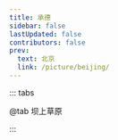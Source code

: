 ```yaml
---
title: 承德
sidebar: false
lastUpdated: false
contributors: false
prev:
  text: 北京
  link: /picture/beijing/
---
```


::: tabs

@tab 坝上草原

<ImageMasonry :images="baShangCaoYuanImages" />

:::

<script setup>
import { ref } from 'vue';
import ImageMasonry from '/.vuepress/components/ImageMasonry.vue';

// 获取图片名称
const getImgName = (imgNamePrefix, idx) => {
  return `${imgNamePrefix}-${idx < 9 ? 0 : ''}${idx + 1}`;
}

// 获取图片后缀

const getImgSuffix = (idx) => {
  if (idx <= 85) {
    return '.jpg';
  }
  return '.JPG';
}

// 坝上草原
const getBaShangCaoYuanImages = () => {
  const prefix = 'https://memories.obs.cn-south-1.myhuaweicloud.com/chengde/bashangcaoyuan/';
  const arr = [];

  Array.from({ length: 89 }).forEach((ele, idx) => {
    const imgName = getImgName('bashangcaoyuan', idx);
    arr.push({
      imageSrc: `${prefix}${imgName}${getImgSuffix(idx)}`,
      imageAlt: imgName
    });
  });

  return arr;
}


const baShangCaoYuanImages = ref(getBaShangCaoYuanImages());

</script>

<style scoped>
</style>